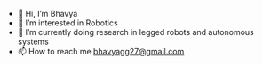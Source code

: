 - 👋 Hi, I’m Bhavya
- 👀 I’m interested in Robotics
- 🌱 I’m currently doing research in legged robots and autonomous systems
- 📫 How to reach me bhavyagg27@gmail.com

<!---
PhoenixBGG/PhoenixBGG is a ✨ special ✨ repository because its `README.md` (this file) appears on your GitHub profile.
You can click the Preview link to take a look at your changes.
--->
